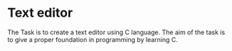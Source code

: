 # Text editor
The Task is to create a text editor using C language. The aim of the task is to give a proper foundation in programming by learning C.
